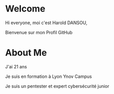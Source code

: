 # Welcome

Hi everyone, moi c'est Harold DANSOU,

Bienvenue sur mon Profil GitHub

# About Me

J'ai 21 ans 

Je suis en formation à Lyon Ynov Campus

Je suis un pentester et expert cybersécurité junior

